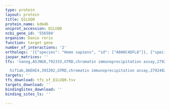 ```yaml
---
type: protein
layout: protein
title: Q1LUQ0
protein_name: kdm4b
uniprot_accession: Q1LUQ0
ncbi_gene_id: '556504'
organism: Danio rerio
function: target gene
number_of_interactions: '2'
orthologs: '[{"species": "Homo sapiens", "id": ["A0A0C4DFL8"]}, {"species": "Mus musculus", "id": ["<a href=\"/protein/q91vy5\">Q91VY5</a>"]}, {"species": "Rattus norvegicus", "id": ["<a href=\"/protein/m0rb75\">M0RB75</a>"]}, {"species": "Caenorhabditis elegans", "id": ["<a href=\"/protein/q9u297\">Q9U297</a>"]}]'
jaspar_matrices: ''
tfs: 'nanog,A5JNG8,792333,GTRD,chromatin immunoprecipitation assay,27924024%5Buid%5D,No

  hif1ab,Q6EHI4,393202,GTRD,chromatin immunoprecipitation assay,27924024%5Buid%5D,No'
targets: ''
tfs_download: tfs_of_Q1LUQ0.tsv
targets_download: ''
bindingSites_download: ''
binding_sites_ls: ''

---
```

